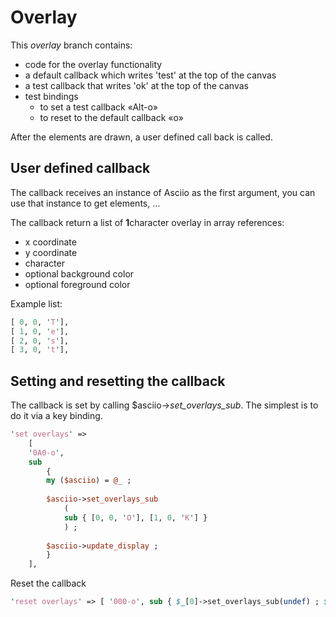 # Overlay

This *overlay* branch contains:
- code for the overlay functionality
- a default callback which writes 'test' at the top of the canvas
- a test callback that writes 'ok' at the top of the canvas
- test bindings
	- to set a test callback «Alt-o»
	- to reset to the default callback «o»

After the elements are drawn, a user defined call back is called.

## User defined callback

The callback receives an instance of Asciio as the first argument, you can use that instance to get elements, ...

The callback return a list of **1**character overlay in array references:

- x coordinate
- y coordinate
- character
- optional background color
- optional foreground color

Example list:

```perl
[ 0, 0, 'T'],
[ 1, 0, 'e'],
[ 2, 0, 's'],
[ 3, 0, 't'],
```

## Setting and resetting the callback

The callback is set by calling $asciio->*set_overlays_sub*. The simplest is to do it via a key binding.

```perl
'set overlays' =>
	[
	'0A0-o',
	sub 
		{
		my ($asciio) = @_ ;
		
		$asciio->set_overlays_sub
			(
			sub { [0, 0, 'O'], [1, 0, 'K'] }
			) ;
		
		$asciio->update_display ;
		}
	],
```

Reset the callback
 
```perl
'reset overlays' => [ '000-o', sub { $_[0]->set_overlays_sub(undef) ; $_[0]->update_display ; } ],
```



